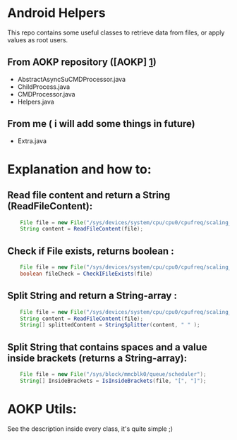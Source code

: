 Android Helpers
===========

This repo contains some useful classes to retrieve data from files, or apply values as root users.

From AOKP repository ([AOKP] [1])
-----

* AbstractAsyncSuCMDProcessor.java
* ChildProcess.java
* CMDProcessor.java
* Helpers.java

From me ( i will add some things in future)
-----

* Extra.java


Explanation and how to:
===========

Read file content and return a String (ReadFileContent):
-----
```java
	File file = new File("/sys/devices/system/cpu/cpu0/cpufreq/scaling_available_frequencies")
	String content = ReadFileContent(file);
```

Check if File exists, returns boolean :
-----

```java
	File file = new File("/sys/devices/system/cpu/cpu0/cpufreq/scaling_available_frequencies")
	boolean fileCheck = CheckIFileExists(file)
```

Split String and return a String-array :
-----

```java
	File file = new File("/sys/devices/system/cpu/cpu0/cpufreq/scaling_available_frequencies")
	String content = ReadFileContent(file);
	String[] splittedContent = StringSplitter(content, " " );	

```
Split String that contains spaces and a value inside brackets (returns a String-array):
-----

```java
	File file = new File("/sys/block/mmcblk0/queue/scheduler"); 
	String[] InsideBrackets = IsInsideBrackets(file, "[", "]");

```


AOKP Utils:
===========

See the description inside every class, it's quite simple ;)

[1]: https://github.com/AOKP

